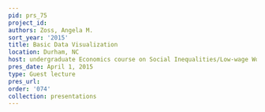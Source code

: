 ```yaml
---
pid: prs_75
project_id: 
authors: Zoss, Angela M.
sort_year: '2015'
title: Basic Data Visualization
location: Durham, NC
host: undergraduate Economics course on Social Inequalities/Low-wage Work
pres_date: April 1, 2015
type: Guest lecture
pres_url: 
order: '074'
collection: presentations
---
```

